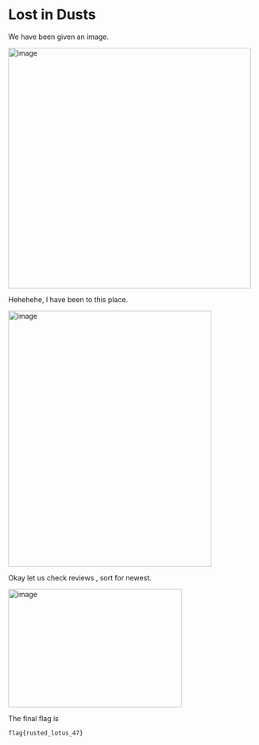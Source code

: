 # Lost in Dusts

We have been given an image.<br>

<img width="488" height="484" alt="image" src="https://github.com/user-attachments/assets/eeba3463-11dd-4a8e-b2bb-f7d619ba2760" />

Hehehehe, I have been to this place.

<img width="409" height="515" alt="image" src="https://github.com/user-attachments/assets/4ac5f870-3959-47ae-bb93-058a7405da15" /> <br>

Okay let us check reviews , sort for newest.

<img width="349" height="238" alt="image" src="https://github.com/user-attachments/assets/2360129d-1071-41dd-bd65-a09efefa166d" /> <br>

The final flag is 
```bash
flag{rusted_lotus_47}
```

